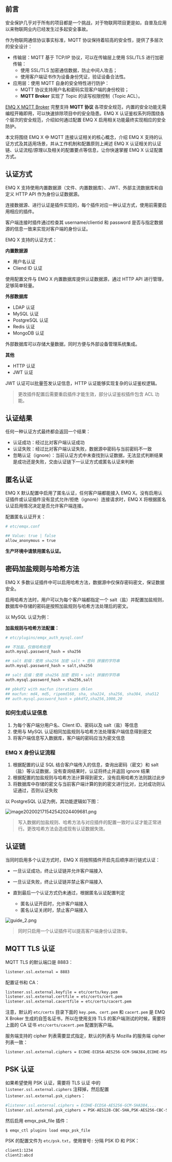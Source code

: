 
## 前言

安全保护几乎对于所有的项目都是一个挑战，对于物联网项目更是如，自普及应用以来物联网业内已经发生过多起安全事故。

作为物联网通信协议事实标准，MQTT 协议保持着较高的安全性，提供了多层次的安全设计：

- 传输层：MQTT 基于 TCP/IP 协议，可以在传输层上使用 SSL/TLS 进行加密传输：
  - 使用 SSL/TLS 加密通信数据，防止中间人攻击；
  - 使用客户端证书作为设备身份凭证，验证设备合法性。
- 应用层：使用 MQTT 自身的安全特性进行防护：
  - MQTT 协议支持用户名和密码实现客户端的身份校验；
  - **MQTT Broker** 实现了  Topic 的读写权限控制（Topic ACL）。

[EMQ X MQTT Broker](https://www.emqx.io/cn/) 完整支持 **MQTT 协议** 各项安全规范，内置的安全功能无需编程开箱即用，可以快速排除项目中的安全隐患。EMQ X 认证鉴权系列将围绕各个层次的安全规范，介绍如何通过配置 EMQ X 启用相关功能最终实现相应的安全防护。

本文将围绕 EMQ X 中 MQTT 连接认证相关的核心概念，介绍 EMQ X 支持的认证方式及其适用场景，并从工作机制和配置原则上阐述 EMQ X 认证相关的认证链、认证流程/原理以及相关的配置要点等信息，让你快速掌握 EMQ X 认证配置方式。



## 认证方式

EMQ X 支持使用内置数据源（文件、内置数据库）、JWT、外部主流数据库和自定义 HTTP API 作为身份认证数据源。

连接数据源、进行认证是插件实现的，每个插件对应一种认证方式，使用前需要启用相应的插件。

客户端连接时插件通过检查其 username/clientid 和 password 是否与指定数据源的信息一致来实现对客户端的身份认证。

EMQ X 支持的认证方式：


**内置数据源**

* 用户名认证
* Cliend ID 认证

使用配置文件与 EMQ X 内置数据库提供认证数据源，通过 HTTP API 进行管理，足够简单轻量。



**外部数据库**

* LDAP 认证
* MySQL 认证
* PostgreSQL 认证
* Redis 认证
* MongoDB 认证

外部数据库可以存储大量数据，同时方便与外部设备管理系统集成。



**其他**

* HTTP 认证
* JWT 认证

JWT 认证可以批量签发认证信息，HTTP 认证能够实现复杂的认证鉴权逻辑。



> 更改插件配置后需要重启插件才能生效，部分认证鉴权插件包含 ACL 功能。




## 认证结果

任何一种认证方式最终都会返回一个结果：

- 认证成功：经过比对客户端认证成功
- 认证失败：经过比对客户端认证失败，数据源中密码与当前密码不一致
- 忽略认证（ignore）：当前认证方式中未查找到认证数据，无法显式判断结果是成功还是失败，交由认证链下一认证方式或匿名认证来判断



## 匿名认证

EMQ  X 默认配置中启用了匿名认证，任何客户端都能接入 EMQ X。没有启用认证插件或认证插件没有显式允许/拒绝（ignore）连接请求时，EMQ X 将根据匿名认证启用情况决定是否允许客户端连接。

配置匿名认证开关：

```bash
# etc/emqx.conf

## Value: true | false
allow_anonymous = true
```

**生产环境中请禁用匿名认证。**




## 密码加盐规则与哈希方法

EMQ X 多数认证插件中可以启用哈希方法，数据源中仅保存密码密文，保证数据安全。

启用哈希方法时，用户可以为每个客户端都指定一个 salt（盐）并配置加盐规则，数据库中存储的密码是按照加盐规则与哈希方法处理后的密文。

以 MySQL 认证为例：

**加盐规则与哈希方法配置：**

```bash
# etc/plugins/emqx_auth_mysql.conf

## 不加盐，仅做哈希处理
auth.mysql.password_hash = sha256

## salt 前缀：使用 sha256 加密 salt + 密码 拼接的字符串
auth.mysql.password_hash = salt,sha256

## salt 后缀：使用 sha256 加密 密码 + salt 拼接的字符串
auth.mysql.password_hash = sha256,salt

## pbkdf2 with macfun iterations dklen
## macfun: md4, md5, ripemd160, sha, sha224, sha256, sha384, sha512
## auth.mysql.password_hash = pbkdf2,sha256,1000,20
```


### 如何生成认证信息

1. 为每个客户端分用户名、Client ID、密码以及 salt（盐）等信息
2. 使用与 MySQL 认证相同加盐规则与哈希方法处理客户端信息得到密文
3. 将客户端信息写入数据库，客户端的密码应当为密文信息

### EMQ X 身份认证流程

1. 根据配置的认证 SQL 结合客户端传入的信息，查询出密码（密文）和 salt（盐）等认证数据，没有查询结果时，认证将终止并返回 ignore 结果
2. 根据配置的加盐规则与哈希方法计算得到密文，没有启用哈希方法则跳过此步
3. 将数据库中存储的密文与当前客户端计算的到的密文进行比对，比对成功则认证通过，否则认证失败

以 PostgreSQL 认证为例，其功能逻辑如下图：

![image202002171542542024409681.png](https://static.emqx.net/images/1366ec307e4ecbabe5e3d7a9a71489d8.png)

> 写入数据的加盐规则、哈希方法与对应插件的配置一致时认证才能正常进行。更改哈希方法会造成现有认证数据失效。



## 认证链

当同时启用多个认证方式时，EMQ X 将按照插件开启先后顺序进行链式认证：

- 一旦认证成功，终止认证链并允许客户端接入

- 一旦认证失败，终止认证链并禁止客户端接入

- 直到最后一个认证方式仍未通过，根据匿名认证配置判定

  - 匿名认证开启时，允许客户端接入
  - 匿名认证关闭时，禁止客户端接入

![guide_2.png](https://static.emqx.net/images/9b77437264e3c1bef5fa42059a84c407.png)



>  同时只启用一个认证插件可以提高客户端身份认证效率。




## MQTT TLS 认证

MQTT TLS 的默认端口是 8883：

```bash
listener.ssl.external = 8883
```

配置证书和 CA：

```bash
listener.ssl.external.keyfile = etc/certs/key.pem
listener.ssl.external.certfile = etc/certs/cert.pem
listener.ssl.external.cacertfile = etc/certs/cacert.pem
```

注意，默认的 `etc/certs` 目录下面的 `key.pem`、`cert.pem` 和 `cacert.pem` 是 EMQ X Broker 生成的自签名证书，所以在使用支持 TLS 的客户端测试的时候，需要将上面的 CA 证书 `etc/certs/cacert.pem` 配置到客户端。

服务端支持的 cipher 列表需要显式指定，默认的列表与 Mozilla 的服务端 cipher 列表一致：

```bash
listener.ssl.external.ciphers = ECDHE-ECDSA-AES256-GCM-SHA384,ECDHE-RSA-AES256-GCM-SHA384,ECDHE-ECDSA-AES256-SHA384,ECDHE-RSA-AES256-SHA384,ECDHE-ECDSA-DES-CBC3-SHA,ECDH-ECDSA-AES256-GCM-SHA384,ECDH-RSA-AES256-GCM-SHA384,ECDH-ECDSA-AES256-SHA384,ECDH-RSA-AES256-SHA384,DHE-DSS-AES256-GCM-SHA384,DHE-DSS-AES256-SHA256,AES256-GCM-SHA384,AES256-SHA256,ECDHE-ECDSA-AES128-GCM-SHA256,ECDHE-RSA-AES128-GCM-SHA256,ECDHE-ECDSA-AES128-SHA256,ECDHE-RSA-AES128-SHA256,ECDH-ECDSA-AES128-GCM-SHA256,ECDH-RSA-AES128-GCM-SHA256,ECDH-ECDSA-AES128-SHA256,ECDH-RSA-AES128-SHA256,DHE-DSS-AES128-GCM-SHA256,DHE-DSS-AES128-SHA256,AES128-GCM-SHA256,AES128-SHA256,ECDHE-ECDSA-AES256-SHA,ECDHE-RSA-AES256-SHA,DHE-DSS-AES256-SHA,ECDH-ECDSA-AES256-SHA,ECDH-RSA-AES256-SHA,AES256-SHA,ECDHE-ECDSA-AES128-SHA,ECDHE-RSA-AES128-SHA,DHE-DSS-AES128-SHA,ECDH-ECDSA-AES128-SHA,ECDH-RSA-AES128-SHA,AES128-SHA
```

## PSK 认证

如果希望使用 PSK 认证，需要将 TLS 认证 中的 `listener.ssl.external.ciphers` 注释掉，然后配置 `listener.ssl.external.psk_ciphers`：

```bash
#listener.ssl.external.ciphers = ECDHE-ECDSA-AES256-GCM-SHA384,...
listener.ssl.external.psk_ciphers = PSK-AES128-CBC-SHA,PSK-AES256-CBC-SHA,PSK-3DES-EDE-CBC-SHA,PSK-RC4-SHA

```

然后启用 emqx_psk_file 插件：

```bash
$ emqx_ctl plugins load emqx_psk_file
```

PSK 的配置文件为 `etc/psk.txt`，使用冒号`:` 分隔 PSK ID 和 PSK：

```bash
client1:1234
client2:abcd
```

